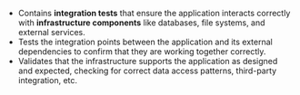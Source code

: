 - Contains **integration tests** that ensure the application interacts correctly with **infrastructure components** like databases, file systems, and external services.
- Tests the integration points between the application and its external dependencies to confirm that they are working together correctly.
- Validates that the infrastructure supports the application as designed and expected, checking for correct data access patterns, third-party integration, etc.